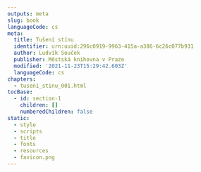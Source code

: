 ```yaml
---
outputs: meta
slug: book
languageCode: cs
meta:
  title: Tušení stínu
  identifier: urn:uuid:296c0919-9963-415a-a386-6c26c077b931
  author: Ludvík Souček
  publisher: Městská knihovna v Praze
  modified: '2021-11-23T15:29:42.603Z'
  languageCode: cs
chapters:
  - tuseni_stinu_001.html
tocBase:
  - id: section-1
    children: []
    numberedChildren: false
static:
  - style
  - scripts
  - title
  - fonts
  - resources
  - favicon.png
---
```

